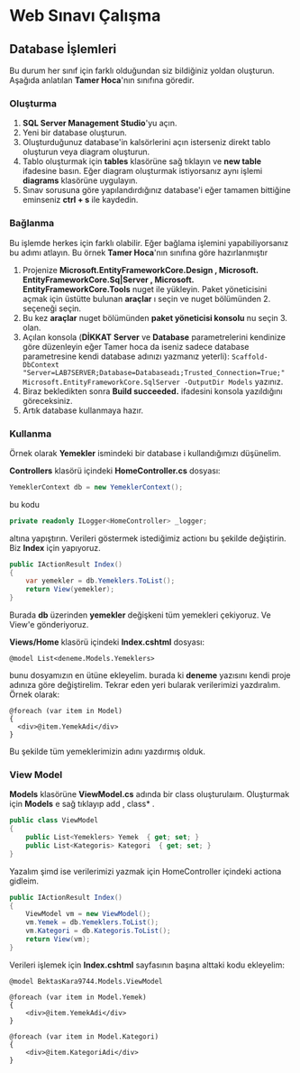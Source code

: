 # Web Sınavı Çalışma
## Database İşlemleri
Bu durum her sınıf için farklı olduğundan siz bildiğiniz yoldan oluşturun. Aşağıda anlatılan **Tamer Hoca**'nın sınıfına göredir.

### Oluşturma

 1. **SQL Server Management Studio**'yu açın.
 2. Yeni bir database oluşturun.
 3. Oluşturduğunuz database'in kalsörlerini açın isterseniz direkt tablo oluşturun veya diagram oluşturun.
 4. Tablo oluşturmak için **tables** klasörüne sağ tıklayın ve **new table** ifadesine basın. Eğer diagram oluşturmak istiyorsanız aynı işlemi **diagrams** klasörüne uygulayın. 
 5. Sınav sorusuna göre yapılandırdığınız database'i eğer tamamen bittiğine eminseniz **ctrl + s** ile kaydedin.

### Bağlanma

Bu işlemde herkes için farklı olabilir. Eğer bağlama işlemini yapabiliyorsanız bu adımı atlayın. Bu örnek **Tamer Hoca**'nın sınıfına göre hazırlanmıştır

 1. Projenize **Microsoft.EntityFrameworkCore.Design , Microsoft. EntityFrameworkCore.Sq|Server , Microsoft. EntityFrameworkCore.Tools** nuget ile yükleyin. Paket yöneticisini açmak için üstütte bulunan **araçlar** ı seçin ve nuget bölümünden 2. seçeneği seçin.
 2. Bu kez **araçlar** nuget bölümünden **paket yöneticisi konsolu** nu seçin 3. olan.
 3. Açılan konsola (**DİKKAT** **Server** ve **Database** parametrelerini kendinize göre düzenleyin eğer Tamer hoca da iseniz sadece database parametresine kendi database adınızı yazmanız yeterli): ``` Scaffold-DbContext "Server=LAB7SERVER;Database=Databaseadı;Trusted_Connection=True;" Microsoft.EntityFrameworkCore.SqlServer -OutputDir Models ``` yazınız.
 4. Biraz bekledikten sonra **Build succeeded.** ifadesini konsola yazıldığını göreceksiniz.
 5. Artık database kullanmaya hazır.
 
### Kullanma
Örnek olarak **Yemekler** ismindeki bir database i kullandığımızı düşünelim.

**Controllers** klasörü içindeki **HomeController.cs** dosyası:

```c#
YemeklerContext db = new YemeklerContext();
```
bu kodu
```c#
private readonly ILogger<HomeController> _logger;
```
altına yapıştırın. Verileri göstermek istediğimiz actionı bu şekilde değiştirin. Biz **Index** için yapıyoruz.
```c#
public IActionResult Index()
{
    var yemekler = db.Yemeklers.ToList();
    return View(yemekler);
}
```
 Burada **db** üzerinden **yemekler** değişkeni tüm yemekleri çekiyoruz. Ve View'e gönderiyoruz.

 **Views/Home** klasörü içindeki **Index.cshtml** dosyası:
 ```
 @model List<deneme.Models.Yemeklers>
 ```
bunu dosyamızın en ütüne ekleyelim. burada ki **deneme** yazısını kendi proje adınıza göre değiştirelim.
Tekrar eden yeri bularak verilerimizi yazdıralım. Örnek olarak:
```
@foreach (var item in Model)
{
  <div>@item.YemekAdi</div>
}
```
Bu şekilde tüm yemeklerimizin adını yazdırmış olduk.

### View Model

**Models** klasörüne **ViewModel.cs** adında bir class oluşturulaım.
Oluşturmak için **Models** e sağ tıklayıp add , class* .

```c#
public class ViewModel
{
    public List<Yemeklers> Yemek  { get; set; }
    public List<Kategoris> Kategori  { get; set; }
}
```

Yazalım şimd ise verilerimizi yazmak için HomeController içindeki actiona gidleim.

```c#
public IActionResult Index()
{
    ViewModel vm = new ViewModel();
    vm.Yemek = db.Yemeklers.ToList();
    vm.Kategori = db.Kategoris.ToList();
    return View(vm);
}
```
Verileri işlemek için **Index.cshtml** sayfasının başına alttaki kodu ekleyelim:
```
@model BektasKara9744.Models.ViewModel
```
```
@foreach (var item in Model.Yemek)
{
    <div>@item.YemekAdi</div>
}

@foreach (var item in Model.Kategori)
{
    <div>@item.KategoriAdi</div>
}
```
